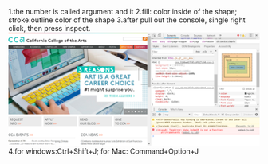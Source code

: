 1.the number is called argument and it 
2.fill: color inside of the shape; stroke:outline color of the shape
3.after pull out the console, single right click, then press inspect.
![error screnshot](errorscreenshot.png)
4.for windows:Ctrl+Shift+J; for Mac: Command+Option+J
